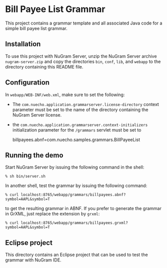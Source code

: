 Bill Payee List Grammar
========================

This project contains a grammar template and all associated Java code
for a simple bill payee list grammar.

Installation
------------

To use this project with NuGram Server, unzip the NuGram Server
archive `nugram-server.zip` and copy the directories `bin`, `conf`,
`lib`, and `webapp` to the directory containing this README file.

Configuration 
-------------

In `webapp/WEB-INF/web.xml`, make sure to set the following:

* The `com.nuecho.application.grammarserver.license-directory` context parameter must be set to the name of the directory containing the NuGram Server license.

* the `com.nuecho.application.grammarserver.context-initializers` initialization parameter for the `/grammars` servlet must be set to

    billpayees.abnf=com.nuecho.samples.grammars.BillPayeeList


Running the demo
----------------

Start NuGram Server by issuing the following command in the shell:

    % sh bin/server.sh

In another shell, test the grammar by issuing the following command:

    % curl localhost:8765/webapp/grammars/billpayees.abnf?symbol=AAPL&symbol=T

to get the resulting grammar in ABNF. If you prefer to generate the
grammar in GrXML, just replace the extension by `grxml`:

    % curl localhost:8765/webapp/grammars/billpayees.grxml?symbol=AAPL&symbol=T


Eclipse project
---------------

This directory contains an Eclipse project that can be used to test
the grammar with NuGram IDE.